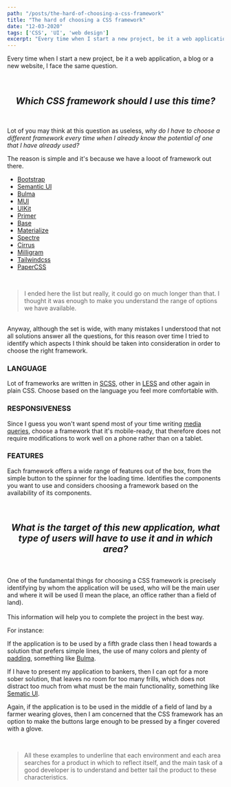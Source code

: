```yaml
---
path: "/posts/the-hard-of-choosing-a-css-framework"
title: "The hard of choosing a CSS framework"
date: "12-03-2020"
tags: ['CSS', 'UI', 'web design']
excerpt: "Every time when I start a new project, be it a web application, a blog or a new website, I face the same question. Which CSS framework should I use this time?"
---
```


Every time when I start a new project, be it a web application, a blog or a new website, I face the same question.

<br />
<h2 style="text-align: center;font-style: italic;">Which CSS framework should I use this time?</h2>
<br />

Lot of you may think at this question as useless, _why do I have to choose a different framework every time when I already know the potential of one that I have already used?_ 

The reason is simple and it's because we have a looot of framework out there.

* [Bootstrap](https://getbootstrap.com/)
* [Semantic UI](https://semantic-ui.com/)
* [Bulma](https://bulma.io/)
* [MUI](https://www.muicss.com/)
* [UIKit](https://getuikit.com/)
* [Primer](https://primer.style/)
* [Base](https://getbase.org/)
* [Materialize](https://materializecss.com/)
* [Spectre](https://picturepan2.github.io/spectre/)
* [Cirrus](https://spiderpig86.github.io/Cirrus/)
* [Milligram](https://milligram.io/)
* [Tailwindcss](https://tailwindcss.com/)
* [PaperCSS](https://www.getpapercss.com/)

<br />

> I ended here the list but really, it could go on much longer than that. I thought it was enough to make you understand the range of options we have available.

<br />
Anyway, although the set is wide, with many mistakes I understood that not all solutions answer all the questions, for this reason over time I tried to identify which aspects I think should be taken into consideration in order to choose the right framework.

### LANGUAGE

Lot of frameworks are written in [SCSS](https://sass-lang.com/), other in [LESS](http://lesscss.org/) and other again in plain CSS. Choose based on the language you feel more comfortable with.

### RESPONSIVENESS

Since I guess you won't want spend most of your time writing [media queries](https://www.w3schools.com/css/css_rwd_mediaqueries.asp), choose a framework that it's mobile-ready, that therefore does not require modifications to work well on a phone rather than on a tablet.

### FEATURES

Each framework offers a wide range of features out of the box, from the simple button to the spinner for the loading time. Identifies the components you want to use and considers choosing a framework based on the availability of its components.

<br />
<h2 style="text-align: center;font-style: italic;">What is the target of this new application, what type of users will have to use it and in which area?</h2>

<br />
<br />
One of the fundamental things for choosing a CSS framework is precisely identifying by whom the application will be used, who will be the main user and where it will be used (I mean the place, an office rather than a field of land). 
<br /><br />
This information will help you to complete the project in the best way.

For instance:

If the application is to be used by a fifth grade class then I head towards a solution that prefers simple lines, the use of many colors and plenty of [padding](https://www.w3schools.com/css/css_padding.asp), something like [Bulma](https://bulma.io/).

If I have to present my application to bankers, then I can opt for a more sober solution, that leaves no room for too many frills, which does not distract too much from what must be the main functionality, something like [Sematic UI](https://semantic-ui.com/).

Again, if the application is to be used in the middle of a field of land by a farmer wearing gloves, then I am concerned that the CSS framework has an option to make the buttons large enough to be pressed by a finger covered with a glove.

<br />

> All these examples to underline that each environment and each area searches for a product in which to reflect itself, and the main task of a good developer is to understand and better tail the product to these characteristics.
